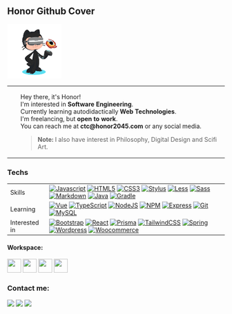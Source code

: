 ## Honor Github Cover

<div>
<img src="my_octocat.svg" width="25%" height="25%">
</div>

<table>
  <tr>
    <td>
      <ul>
        <p>
          Hey there, it's Honor! <br>
          I'm interested in <strong>Software Engineering</strong>. <br>
          Currently learning autodidactically <strong>Web Technologies</strong>. <br>
          I'm freelancing, but <strong>open to work</strong>. <br>
          You can reach me at <strong>ctc@honor2045.com</strong> or any social media.
        </p>
        <blockquote>
        <p><strong>Note:</strong> I also have interest in Philosophy, Digital Design and Scifi Art.</p>
        </blockquote>
      </ul>
    </td>
  </tr>
</table>

### Techs

<table>
  <tr>
    <td>Skills</td>
    <td>
      <a href="https://javascript.com"><img src="https://img.shields.io/badge/-Javascript-30363D?style=flat&amp;logo=javascript" alt="Javascript"></a>
<a href="https://html.spec.whatwg.org/"><img src="https://img.shields.io/badge/-HTML5-30363D?style=flat&amp;logo=html5&amp;logoColor=white" alt="HTML5"></a>
<a href="https://www.w3.org/Style/CSS/Overview.en.html"><img src="https://img.shields.io/badge/-CSS3-30363D?style=flat&amp;logo=css3" alt="CSS3"></a> <a href="https://stylus-lang.com/"><img src="https://img.shields.io/badge/-Stylus-30363D?style=flat&amp;logo=stylus" alt="Stylus"></a> <a href="https://lesscss.org/"><img src="https://img.shields.io/badge/-Less-30363D?style=flat&amp;logo=less" alt="Less"></a> <a href="https://sass-lang.com/"><img src="https://img.shields.io/badge/-Sass-30363D?style=flat&amp;logo=sass" alt="Sass"></a> <a href="https://daringfireball.net/projects/markdown/"><img src="https://img.shields.io/badge/-Markdown-30363D?style=flat&amp;logo=markdown" alt="Markdown"></a> <a href="https://www.java.com/"><img src="https://img.shields.io/badge/-java-30363D?style=flat&amp;logo=java" alt="Java"></a> <a href="https://gradle.org/"><img src="https://img.shields.io/badge/-Gradle-30363D?style=flat&amp;logo=gradle" alt="Gradle"></a>
    </td>
  </tr>
  <tr>
    <td>Learning</td>
    <td>
      <a href="https://vuejs.org/"><img src="https://img.shields.io/badge/-Vue-30363D?style=flat&amp;logo=vue.js" alt="Vue"></a> <a href="https://www.typescriptlang.org/"><img src="https://img.shields.io/badge/-TypeScript-30363D?style=flat&amp;logo=typescript" alt="TypeScript"></a> <a href="https://nodejs.org/en/"><img src="https://img.shields.io/badge/-NodeJS-30363D?style=flat&amp;logo=node.js" alt="NodeJS"></a> <a href="https://www.npmjs.com/"><img src="https://img.shields.io/badge/-NPM-30363D?style=flat&amp;logo=npm" alt="NPM"></a> <a href="https://expressjs.com/pt-br/"><img src="https://img.shields.io/badge/-Express-30363D?style=flat&amp;logo=express" alt="Express"></a>
<a href="https://git-scm.com/"><img src="https://img.shields.io/badge/-Git-30363D?style=flat&amp;logo=git" alt="Git"></a> <a href="https://www.mysql.com/"><img src="https://img.shields.io/badge/-MySQL-30363D?style=flat&amp;logo=mysql" alt="MySQL"></a>
    </td>
  </tr>
  <tr>
    <td>Interested in</td>
    <td>
      <a href="https://getbootstrap.com/"><img src="https://img.shields.io/badge/-Bootstrap-30363D?style=flat&amp;logo=bootstrap" alt="Bootstrap"></a> <a href="https://pt-br.reactjs.org/"><img src="https://img.shields.io/badge/-React-30363D?style=flat&amp;logo=react" alt="React"></a> <a href="https://www.prisma.io/"><img src="https://img.shields.io/badge/-Prisma-30363D?style=flat&amp;logo=prisma" alt="Prisma"></a> <a href="https://tailwindcss.com/"><img src="https://img.shields.io/badge/-TailwindCSS-30363D?style=flat&amp;logo=tailwindcss" alt="TailwindCSS"></a> <a href="https://spring.io/"><img src="https://img.shields.io/badge/-Spring-30363D?style=flat&amp;logo=spring" alt="Spring"></a> <a href="https://wordpress.com/pt-br/"><img src="https://img.shields.io/badge/-Wordpress-30363D?style=flat&amp;logo=wordpress" alt="Wordpress"></a> <a href="https://woocommerce.com/"><img src="https://img.shields.io/badge/-Woocommerce-30363D?style=flat&amp;logo=woocommerce" alt="Woocommerce"></a>
    </td>
  </tr>
  
</table>

#### Workspace:

<img src="https://cdn.jsdelivr.net/gh/devicons/devicon/icons/vscode/vscode-original.svg" width="32" height="32"/> <img src="https://cdn.jsdelivr.net/gh/devicons/devicon/icons/chrome/chrome-plain.svg" width="32" height="32"/> <img src="https://cdn.jsdelivr.net/gh/devicons/devicon/icons/ubuntu/ubuntu-plain.svg" width="32" height="32"/> <img src="https://cdn.jsdelivr.net/gh/devicons/devicon/icons/android/android-plain.svg" width="32" height="32"/>

### Contact me:

<div>
  <a href="https://www.twitter.com/honor2045" target="_blank"><img src="https://img.shields.io/badge/Twitter-222222?style=for-the-badge&logo=twitter&logoColor=white" target="_blank"></a>
  <a href="https://instagram.com/honor2045" target="_blank"><img src="https://img.shields.io/badge/-Instagram-%23222222?style=for-the-badge&logo=instagram&logoColor=white" target="_blank"></a>
  <a href = "mailto:contact@honor2045.com"><img src="https://img.shields.io/badge/Gmail-222222?style=for-the-badge&logo=gmail&logoColor=white" target="_blank"></a>
</div>

